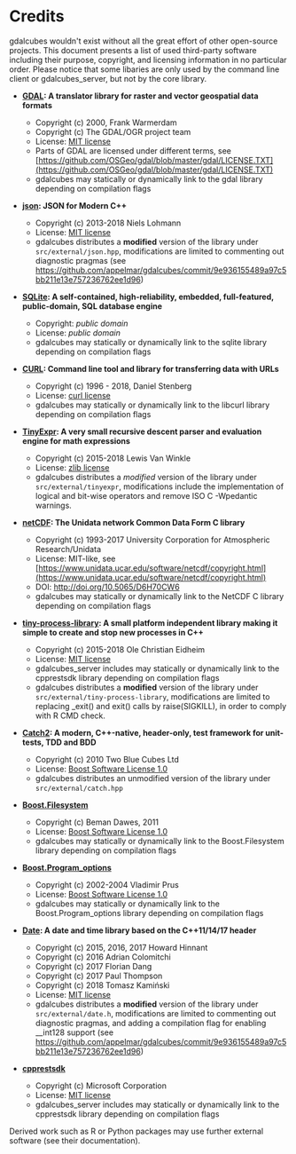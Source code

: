 
# Credits

gdalcubes wouldn't exist without all the great effort of other open-source projects.
This document presents a list of used third-party software including their purpose, copyright, and licensing information 
in no particular order. Please notice that some libaries are only used by the command line client or gdalcubes_server, but not 
by the core library.

- **[GDAL](https://www.gdal.org/):  A translator library for raster and vector geospatial data formats**
    - Copyright (c) 2000, Frank Warmerdam
    - Copyright (c) The GDAL/OGR project team
    - License:  [MIT license](https://opensource.org/licenses/MIT)
    - Parts of GDAL are licensed under
    different terms, see [https://github.com/OSGeo/gdal/blob/master/gdal/LICENSE.TXT](https://github.com/OSGeo/gdal/blob/master/gdal/LICENSE.TXT)
    - gdalcubes may statically or dynamically link to the gdal library depending on compilation flags

- **[json](https://github.com/nlohmann/json): JSON for Modern C++**
     - Copyright (c) 2013-2018 Niels Lohmann
     - License: [MIT license](https://opensource.org/licenses/MIT) 
     - gdalcubes distributes a **modified** version of the library under `src/external/json.hpp`, modifications are limited to commenting out diagnostic pragmas (see https://github.com/appelmar/gdalcubes/commit/9e936155489a97c5bb211e13e757236762ee1d96)
     
- **[SQLite](https://www.sqlite.org/): A self-contained, high-reliability, embedded, full-featured, public-domain, SQL database engine**
     - Copyright:  _public domain_
     - License: _public domain_
     - gdalcubes may statically or dynamically link to the sqlite library depending on compilation flags
    
- **[CURL](https://curl.haxx.se/): Command line tool and library for transferring data with URLs**
     - Copyright (c) 1996 - 2018, Daniel Stenberg
     - License: [curl license](https://curl.haxx.se/docs/copyright.html) 
     - gdalcubes may statically or dynamically link to the libcurl library depending on compilation flags
        
    
- **[TinyExpr](https://github.com/codeplea/tinyexpr): A very small recursive descent parser and evaluation engine for math expressions**
    - Copyright (c) 2015-2018 Lewis Van Winkle
    - License:  [zlib license](https://opensource.org/licenses/Zlib) 
    - gdalcubes distributes a *modified* version of the library under `src/external/tinyexpr`, modifications include the implementation of logical and bit-wise operators and remove ISO C -Wpedantic warnings.

- **[netCDF](https://www.unidata.ucar.edu/software/netcdf): The Unidata network Common Data Form C library**
    - Copyright (c) 1993-2017 University Corporation for Atmospheric Research/Unidata
    - License: MIT-like, see [https://www.unidata.ucar.edu/software/netcdf/copyright.html](https://www.unidata.ucar.edu/software/netcdf/copyright.html)
    - DOI: http://doi.org/10.5065/D6H70CW6
    - gdalcubes may statically or dynamically link to the NetCDF C library depending on compilation flags

- **[tiny-process-library](https://gitlab.com/eidheim/tiny-process-library): A small platform independent library making it simple to create and stop new processes in C++**
    - Copyright (c) 2015-2018 Ole Christian Eidheim
    - License:  [MIT license](https://opensource.org/licenses/MIT)      
    - gdalcubes_server includes may statically or dynamically link to the cpprestsdk library depending on compilation flags 
    - gdalcubes distributes a **modified** version of the library under `src/external/tiny-process-library`, modifications are limited to replacing _exit() and exit() calls by raise(SIGKILL), in order to comply with R CMD check.

- **[Catch2](https://github.com/catchorg/Catch2): A modern, C++-native, header-only, test framework for unit-tests, TDD and BDD**
    - Copyright (c) 2010 Two Blue Cubes Ltd
    - License:  [Boost Software License 1.0](https://www.boost.org/LICENSE_1_0.txt)
    - gdalcubes distributes an unmodified version of the library under `src/external/catch.hpp`
    
- **[Boost.Filesystem](https://www.boost.org/doc/libs/1_68_0/libs/filesystem/doc/index.htm)**
    - Copyright (c) Beman Dawes, 2011
    - License:  [Boost Software License 1.0](https://www.boost.org/LICENSE_1_0.txt)
    - gdalcubes may statically or dynamically link to the Boost.Filesystem library depending on compilation flags         
 
- **[Boost.Program_options](https://www.boost.org/doc/libs/1_68_0/doc/html/program_options.html)**
    - Copyright (c) 2002-2004 Vladimir Prus
    - License:  [Boost Software License 1.0](https://www.boost.org/LICENSE_1_0.txt)       
    - gdalcubes may statically or dynamically link to the Boost.Program_options library depending on compilation flags         
                      
- **[Date](https://github.com/HowardHinnant/date): A date and time library based on the C++11/14/17 <chrono> header**   
    - Copyright (c) 2015, 2016, 2017 Howard Hinnant
    - Copyright (c) 2016 Adrian Colomitchi
    - Copyright (c) 2017 Florian Dang
    - Copyright (c) 2017 Paul Thompson
    - Copyright (c) 2018 Tomasz Kamiński    
    - License: [MIT license](https://opensource.org/licenses/MIT)       
    - gdalcubes distributes a **modified** version of the library under `src/external/date.h`, modifications are limited to commenting out diagnostic pragmas, and adding a compilation flag for enabling __int128 support (see https://github.com/appelmar/gdalcubes/commit/9e936155489a97c5bb211e13e757236762ee1d96)
 
- **[cpprestsdk](https://github.com/Microsoft/cpprestsdk)**
    - Copyright (c) Microsoft Corporation
    - License:  [MIT license](https://opensource.org/licenses/MIT)      
    - gdalcubes_server includes may statically or dynamically link to the cpprestsdk library depending on compilation flags 





Derived work such as R or Python packages may use further external software (see their documentation).  